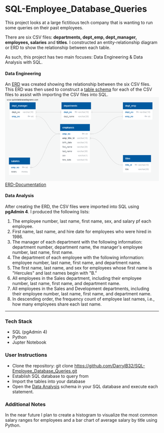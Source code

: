 # SQL-Employee_Database_Queries 
This project looks at a large fictitious tech company that is wanting to run some queries on their past employees. 

There are six CSV files:  **departments, dept_emp, dept_manager, employees, salaries** and **titles**.  I constructed an entity-relationship diagram or ERD to show the relationship between each table.

As such, this project has two main focuses: Data Engineering & Data Analysis with SQL.
#### Data Engineering
An [ERD](Data_Engineering/ERD.png) was created showing the relationship between the six CSV files. This ERD was then used to construct a [table schema](Data_Engineering/ERD-Documentation.pdf) for each of the CSV files to assist with importing the CSV files into SQL. 
![ERD](Data_Engineering/ERD.png)
[ERD-Documentation](Data_Engineering/ERD-Documentation.pdf) 
#### Data Analysis
After creating the ERD, the CSV files were imported into SQL using **pgAdmin 4**. I produced the following lists:
1. The employee number, last name, first name, sex, and salary pf each employee.
2. First name, last name, and hire date for employees who were hired in 1986.
3. The manager of each department with the following information: department number, department name, the manager's employee number, last name, first name.
4. The department of each employee with the following information: employee number, last name, first name, and department name.
5. The first name, last name, and sex for employees whose first name is "Hercules" and last names begin with "B."
6. All employees in the Sales department, including their employee number, last name, first name, and department name.
7. All employees in the Sales and Development departments, including their employee number, last name, first name, and department name.
8. In descending order, the frequency count of employee last names, i.e., how many employees share each last name.
---
### Tech Stack
* SQL (pgAdmin 4)
* Python
* Jupter Notebook

### User Instructions
* Clone the repository: git clone https://github.com/DarrylB32/SQL-Employee_Database_Queries.git  
* Establish SQL database to query from
* Import the tables into your database
* Open the [Data Analysis](Data_Analysis/data_analysis.sql) schema in your SQL database and execute each statement.
 
### Additional Notes
In the near future I plan to create a histogram to visualize the most common salary ranges for employees and a bar chart of average salary by title using Python.